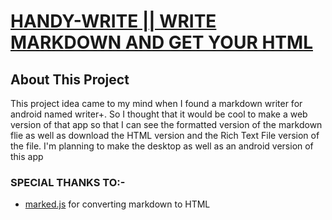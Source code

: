 # [HANDY-WRITE || WRITE MARKDOWN AND GET YOUR HTML](https://ayushmanbilasthakur.github.io/HANDYWRITER/)

## About This Project

This project idea came to my mind when I found a markdown writer for android named writer+. So I thought that it would be cool to make a web version of that app so that I can see the formatted version of the markdown flie as well as download the HTML version and the Rich Text File version of the file. I'm planning to make the desktop as well as an android version of this app

### SPECIAL THANKS TO:-

* [marked.js](https://marked.js.org/) for converting markdown to HTML